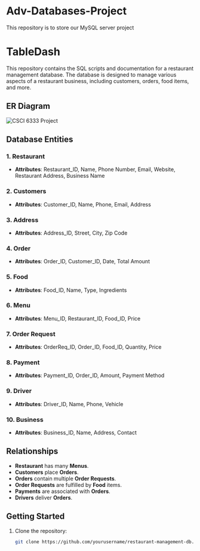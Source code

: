 # Adv-Databases-Project
This repository is to store our MySQL server project
# TableDash

This repository contains the SQL scripts and documentation for a restaurant management database. The database is designed to manage various aspects of a restaurant business, including customers, orders, food items, and more.

## ER Diagram

![CSCI 6333 Project](https://github.com/user-attachments/assets/d2e3664c-32f4-429b-990f-72a1a9daa67e)

## Database Entities

### 1. Restaurant
- **Attributes**: Restaurant_ID, Name, Phone Number, Email, Website, Restaurant Address, Business Name

### 2. Customers
- **Attributes**: Customer_ID, Name, Phone, Email, Address

### 3. Address
- **Attributes**: Address_ID, Street, City, Zip Code

### 4. Order
- **Attributes**: Order_ID, Customer_ID, Date, Total Amount

### 5. Food
- **Attributes**: Food_ID, Name, Type, Ingredients

### 6. Menu
- **Attributes**: Menu_ID, Restaurant_ID, Food_ID, Price

### 7. Order Request
- **Attributes**: OrderReq_ID, Order_ID, Food_ID, Quantity, Price

### 8. Payment
- **Attributes**: Payment_ID, Order_ID, Amount, Payment Method

### 9. Driver
- **Attributes**: Driver_ID, Name, Phone, Vehicle

### 10. Business
- **Attributes**: Business_ID, Name, Address, Contact

## Relationships

- **Restaurant** has many **Menus**.
- **Customers** place **Orders**.
- **Orders** contain multiple **Order Requests**.
- **Order Requests** are fulfilled by **Food** items.
- **Payments** are associated with **Orders**.
- **Drivers** deliver **Orders**.

## Getting Started

1. Clone the repository:
   ```bash
   git clone https://github.com/yourusername/restaurant-management-db.git
